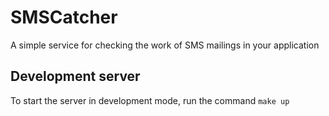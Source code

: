 # SMSCatcher
A simple service for checking the work of SMS mailings in your application

## Development server
To start the server in development mode, run the command
```make up```